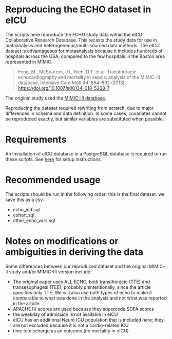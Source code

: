# Reproducing the ECHO dataset in eICU

The scripts here reproduce the ECHO study data within the eICU Collaborative Research Database. This recasts the study data for use in metaanalysis and heterogeneous/multi-sourced data methods. The eICU dataset is advantageous for metaanalysis because it includes hundreds of hospitals across the USA, compared to the few hospitals in the Boston area represented in MIMIC.

> Feng, M., McSparron, J.I., Kien, D.T. et al. Transthoracic echocardiography and mortality in sepsis: analysis of the MIMIC-III database. Intensive Care Med 44, 884–892 (2018). https://doi.org/10.1007/s00134-018-5208-7

The original study used the [MIMIC-III database](https://github.com/MIT-LCP/mimic-code).

Reproducing the dataset required rewriting from scratch, due to major differences in schema and data definition. In some cases, covariates cannot be reproduced exactly, but similar variables are substituted when possible.

# Requirements

An installation of eICU database in a PostgreSQL database is required to run these scripts. See [here](https://eicu-crd.mit.edu/gettingstarted/dbsetup/) for setup instructions.

# Recommended usage

The scripts should be run in the following order:
 this is the final dataset. we save this as a csv.
* echo_icd.sql 
* cohort.sql
* other_echo_vars.sql

# Notes on modifications or ambiguities in deriving the data

Some differences between our reproduced dataset and the original MIMIC-II study and/or MIMIC-III version include:

* The original paper uses ALL ECHO, both transthoracic (TTE) and transesophageal (TEE), probably unintentionally, since the article specifies only TTE. We will also use both types of echo to make it comparable to what was done in the analysis and not what was reported in the article.
* APACHE IV scores are used because they supercede SOFA scores
* the weekday of admission is not available in eICU
* eICU has an additional Neuro ICU population that is included here; they are not excluded because it is not a cardio-related ICU
* time to discharge as an outcome (no mortality in eICU)
